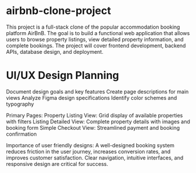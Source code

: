# airbnb-clone-project
This project is a full-stack clone of the popular accommodation booking platform AirBnB. The goal is to build a functional web application that allows users to browse property listings, view detailed property information, and complete bookings. The project will cover frontend development, backend APIs, database design, and deployment.

# UI/UX Design Planning
Document design goals and key features
Create page descriptions for main views
Analyze Figma design specifications
Identify color schemes and typography

Primary Pages: 
Property Listing View: Grid display of available properties with filters
Listing Detailed View: Complete property details with images and booking form
Simple Checkout View: Streamlined payment and booking confirmation

Importance of user friendly designs: 
A well-designed booking system reduces friction in the user journey, increases conversion rates, and improves customer satisfaction. Clear navigation, intuitive interfaces, and responsive design are critical for success.